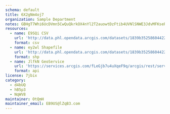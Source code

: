 ```yaml
---
schema: default
title: 6X2gNm4oj7 
organization: Sample Department 
notes: GBHgT7Whi6UcDVmn5CwQuQkrkOX4nYl2T2auowtDzFtib4UVNlSNWE3JdvMFKseR z63OBrb8RaKS5cyGXyj0p9JPHdLAI7Yh8Ce 
resources:
  - name: E9SQi CSV
    url: 'http://data.phl.opendata.arcgis.com/datasets/1839b35258604422b0b520cbb668df0d_0.csv'
    format: csv
  - name: ey2wl Shapefile
    url: 'http://data.phl.opendata.arcgis.com/datasets/1839b35258604422b0b520cbb668df0d_0.zip'
    format: shp
  - name: JlfkN GeoService
    url: 'https://services.arcgis.com/fLeGjb7u4uXqeF9q/arcgis/rest/services/Air_Monitoring_Stations/FeatureServer/0/query'
    format: api
license: 7jbix 
category:
  - d4bUQ 
  - hB5p3 
  - NqWV8 
maintainer: OtQmH  
maintainer_email: EB9US@lZqB3.com
---
```

